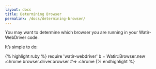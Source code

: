 ```yaml
---
layout: docs
title: Determining Browser
permalink: /docs/determining-browser/
---
```


You may want to determine which browser you are running in your Watir-WebDriver code.

It’s simple to do:

{% highlight ruby %}
require 'watir-webdriver'
b = Watir::Browser.new :chrome
browser.driver.browser #=> :chrome
{% endhighlight %}
